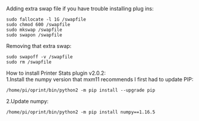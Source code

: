 Adding extra swap file if you have trouble installing plug ins:
```
sudo fallocate -l 1G /swapfile
sudo chmod 600 /swapfile
sudo mkswap /swapfile
sudo swapon /swapfile
```

Removing that extra swap:
```
sudo swapoff -v /swapfile
sudo rm /swapfile
```

How to install Printer Stats plugin v2.0.2:<br>
1.Install the numpy version that mxm11 recommends I first had to update PIP:
```
/home/pi/oprint/bin/python2 -m pip install --upgrade pip
```
2.Update numpy:
```
/home/pi/oprint/bin/python2 -m pip install numpy==1.16.5
```
